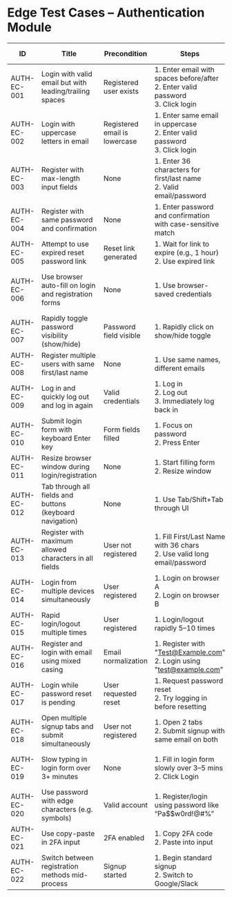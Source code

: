 # Edge Test Cases – Authentication Module

| ID              | Title                                                         | Precondition                        | Steps                                                                                    | Expected Result                                          | Actual Result | Status |
|-----------------|---------------------------------------------------------------|-------------------------------------|------------------------------------------------------------------------------------------|----------------------------------------------------------|---------------|--------|
| AUTH-EC-001     | Login with valid email but with leading/trailing spaces       | Registered user exists              | 1. Enter email with spaces before/after <br> 2. Enter valid password <br> 3. Click login | Login succeeds; spaces trimmed                           |               |        |
| AUTH-EC-002     | Login with uppercase letters in email                         | Registered email is lowercase       | 1. Enter same email in uppercase <br> 2. Enter valid password <br> 3. Click login        | Login succeeds; email treated as case-insensitive        |               |        |
| AUTH-EC-003     | Register with max-length input fields                         | None                                | 1. Enter 36 characters for first/last name <br> 2. Valid email/password                  | Registration successful                                  |               |        |
| AUTH-EC-004     | Register with same password and confirmation                  | None                                | 1. Enter password and confirmation with case-sensitive match                             | Passwords match and registration proceeds                |               |        |
| AUTH-EC-005     | Attempt to use expired reset password link                    | Reset link generated                | 1. Wait for link to expire (e.g., 1 hour) <br> 2. Use expired link                       | Error shown; password reset not allowed                  |               |        |
| AUTH-EC-006     | Use browser auto-fill on login and registration forms         | None                                | 1. Use browser-saved credentials                                                         | Fields populate and login/registration works as expected |               |        |
| AUTH-EC-007     | Rapidly toggle password visibility (show/hide)                | Password field visible              | 1. Rapidly click on show/hide toggle                                                     | Toggle remains stable; no app crash                      |               |        |
| AUTH-EC-008     | Register multiple users with same first/last name             | None                                | 1. Use same names, different emails                                                      | All users registered successfully                        |               |        |
| AUTH-EC-009     | Log in and quickly log out and log in again                   | Valid credentials                   | 1. Log in <br> 2. Log out <br> 3. Immediately log back in                                | All sessions work correctly                              |               |        |
| AUTH-EC-010     | Submit login form with keyboard Enter key                     | Form fields filled                  | 1. Focus on password <br> 2. Press Enter                                                 | Login triggered                                          |               |        |
| AUTH-EC-011     | Resize browser window during login/registration               | None                                | 1. Start filling form <br> 2. Resize window                                              | No layout distortion; input preserved                    |               |        |
| AUTH-EC-012     | Tab through all fields and buttons (keyboard navigation)      | None                                | 1. Use Tab/Shift+Tab through UI                                                          | All fields and buttons reachable and logically ordered   |               |        |
| AUTH-EC-013     | Register with maximum allowed characters in all fields        | User not registered                 | 1. Fill First/Last Name with 36 chars <br> 2. Use valid long email/password              | Registration succeeds without issues                     |               |        |
| AUTH-EC-014     | Login from multiple devices simultaneously                    | User registered                     | 1. Login on browser A <br> 2. Login on browser B                                         | Both sessions stay active unless policy restricts        |               |        |
| AUTH-EC-015     | Rapid login/logout multiple times                             | User registered                     | 1. Login/logout rapidly 5–10 times                                                       | System handles requests without crashing                 |               |        |
| AUTH-EC-016     | Register and login with email using mixed casing              | Email normalization                 | 1. Register with "Test@Example.com" <br> 2. Login using "test@example.com"               | System accepts email regardless of casing                |               |        |
| AUTH-EC-017     | Login while password reset is pending                         | User requested reset                | 1. Request password reset <br> 2. Try logging in before resetting                        | Login allowed if old password still valid                |               |        |
| AUTH-EC-018     | Open multiple signup tabs and submit simultaneously           | User not registered                 | 1. Open 2 tabs <br> 2. Submit signup with same email on both                             | Only one account created; second fails with message      |               |        |
| AUTH-EC-019     | Slow typing in login form over 3+ minutes                     | None                                | 1. Fill in login form slowly over 3–5 mins <br> 2. Click Login                           | Token/session should not expire during form fill         |               |        |
| AUTH-EC-020     | Use password with edge characters (e.g. symbols)              | Valid account                       | 1. Register/login using password like “Pa$$w0rd!@#%”                                     | System accepts and handles correctly                     |               |        |
| AUTH-EC-021     | Use copy-paste in 2FA input                                   | 2FA enabled                         | 1. Copy 2FA code <br> 2. Paste into input                                                | Code accepted if valid                                   |               |        |
| AUTH-EC-022     | Switch between registration methods mid-process               | Signup started                      | 1. Begin standard signup <br> 2. Switch to Google/Slack                                  | System handles switch without crashing or duplication    |               |        |
